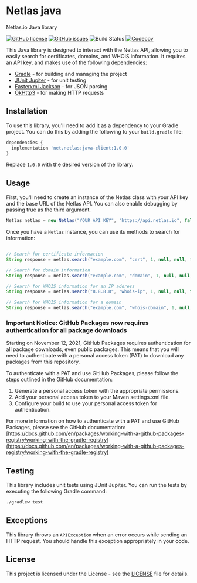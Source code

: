 # Netlas java
Netlas.io Java library

[![GitHub license](https://img.shields.io/github/license/michael2to3/netlas-java)](https://github.com/michael2to3/netlas-java/blob/master/LICENSE)
[![GitHub issues](https://img.shields.io/github/issues/michael2to3/netlas-java.svg)](https://GitHub.com/michael2to3/netlas-java/issues/)
![Build Status](https://img.shields.io/github/actions/workflow/status/michael2to3/netlas-java/build.yml?branch=main)
[![Codecov](https://img.shields.io/codecov/c/github/michael2to3/netlas-java)](https://codecov.io/gh/michael2to3/netlas-java)

This Java library is designed to interact with the Netlas API, allowing you to easily search for certificates, domains, and WHOIS information. It requires an API key, and makes use of the following dependencies:

- [Gradle](https://gradle.org/) - for building and managing the project
- [JUnit Jupiter](https://junit.org/) - for unit testing
- [Fasterxml Jackson](https://fasterxml.github.io/jackson-databind/) - for JSON parsing
- [OkHttp3](https://square.github.io/okhttp/) - for making HTTP requests

## Installation

To use this library, you'll need to add it as a dependency to your Gradle project. You can do this by adding the following to your `build.gradle` file:

```groovy
dependencies {
  implementation 'net.netlas:java-client:1.0.0'
}
```

Replace `1.0.0` with the desired version of the library.
## Usage

First, you'll need to create an instance of the Netlas class with your API key and the base URL of the Netlas API. You can also enable debugging by passing true as the third argument.

```java
Netlas netlas = new Netlas("YOUR_API_KEY", "https://api.netlas.io", false);
```
Once you have a `Netlas` instance, you can use its methods to search for information:

```java

// Search for certificate information
String response = netlas.search("example.com", "cert", 1, null, null, false);

// Search for domain information
String response = netlas.search("example.com", "domain", 1, null, null, false);

// Search for WHOIS information for an IP address
String response = netlas.search("8.8.8.8", "whois-ip", 1, null, null, false);

// Search for WHOIS information for a domain
String response = netlas.search("example.com", "whois-domain", 1, null, null, false);
```

### Important Notice: GitHub Packages now requires authentication for all package downloads

Starting on November 12, 2021, GitHub Packages requires authentication for all package downloads, even public packages. This means that you will need to authenticate with a personal access token (PAT) to download any packages from this repository.

To authenticate with a PAT and use GitHub Packages, please follow the steps outlined in the GitHub documentation:

1. Generate a personal access token with the appropriate permissions.
2. Add your personal access token to your Maven settings.xml file.
3. Configure your build to use your personal access token for authentication.

For more information on how to authenticate with a PAT and use GitHub Packages, please see the GitHub documentation: [https://docs.github.com/en/packages/working-with-a-github-packages-registry/working-with-the-gradle-registry](https://docs.github.com/en/packages/working-with-a-github-packages-registry/working-with-the-gradle-registry)


## Testing

This library includes unit tests using JUnit Jupiter. You can run the tests by executing the following Gradle command:

```bash
./gradlew test
```

## Exceptions

This library throws an `APIException` when an error occurs while sending an HTTP request. You should handle this exception appropriately in your code.

## License

This project is licensed under the License - see the [LICENSE](https://github.com/michael2to3/netlas-java) file for details.
